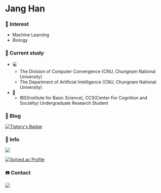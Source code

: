 # <b>Jang Han</b>

### 💫 Interest
- Machine Learning
- Biology

### 📝 Current study
* 💻
   * The Division of Computer Convergence (CNU, Chungnam National University)
   * The Department of Artificial Intelligence (CNU, Chungnam National University)
* 🧠
   * IBS(Institute for Basic Science), CCS(Center For Cognition and Sociality) Undergraduate Research Student

### 📖 Blog
[![Tistory's Badge](https://github-readme-tistory-card.vercel.app/api/badge?name=Tous-Les-Jours&theme={vue})](https://janghan-kor.tistory.com)

### 🏃‍ Info
<img src="https://img.shields.io/badge/Python-3766AB?style=flat-square&logo=Python&logoColor=white"/>

<!-- [![Top Langs](https://github-readme-stats.vercel.app/api/top-langs/?username=janghana&layout=compact)](https://github.com/janghana/github-readme-stats) -->

[![Solved.ac Profile](http://mazassumnida.wtf/api/v2/generate_badge?boj=han001112)](https://solved.ac/han001112/)

### ☎️ Contact
<a href="mailto:janghan001112@gmail.com"><img src="https://img.shields.io/badge/Gmail-D0A9F5?style=flat-square&logo=Gmail&logoColor=white&link=mailto:janghan001112@gmail.com"/></a></p>
